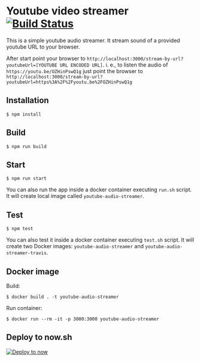 # Youtube video streamer [![Build Status](https://travis-ci.org/carloscasalar/youtube-audio-streamer.svg?branch=master)](https://travis-ci.org/carloscasalar/youtube-audio-streamer)

This is a simple youtube audio streamer. It stream sound of a provided youtube URL to your browser.

After start point your browser to `http://localhost:3000/stream-by-url?youtubeUrl=[YOUTUBE URL ENCODED URL]`.
i. e., to listen the audio of `https://youtu.be/OZHinPswQ1g` just point the browser to 
`http://localhost:3000/stream-by-url?youtubeUrl=https%3A%2F%2Fyoutu.be%2FOZHinPswQ1g`

## Installation

```
$ npm install
```

## Build

```
$ npm run build
```

## Start

```
$ npm run start
```

You can also run the app inside a docker container executing `run.sh` script.
It will create local image called `youtube-audio-streamer`.

## Test

```
$ npm test
```

You can also test it inside a docker container executing `test.sh` script.
It will create two Docker images: `youtube-audio-streamer` and `youtube-audio-streamer-travis`.

## Docker image

Build:
```
$ docker build . -t youtube-audio-streamer
```

Run container:
```
$ docker run --rm -it -p 3000:3000 youtube-audio-streamer
```

## Deploy to now.sh

[![Deploy to
now](https://deploy.now.sh/static/button.svg)](https://deploy.now.sh/?repo=https://github.com/carloscasalar/youtube-audio-streamer/tree/master)
